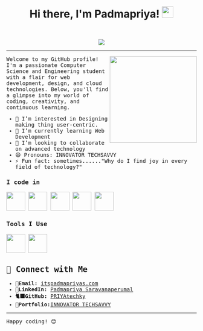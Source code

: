 <h1 align="center">
 Hi there, I'm Padmapriya!
  <img src="https://media.giphy.com/media/hvRJCLFzcasrR4ia7z/giphy.gif" width="30"></h1>
<br/>
<p align="center">
  <a href="https://github.com/DenverCoder1/readme-typing-svg"><img src="https://readme-typing-svg.herokuapp.com?lines=Computer+Science+Engineer;Web+Developer;DS%20|%20AI%20|%20Cloud%20Enthusiastic;Designing%20Dreams%20with%20Code&center=true&width=380&height=45"></a>
</p>
<hr/>
<samp>

<img align='right' src="https://media.giphy.com/media/ieyl9zmCjO4b4t6qoY/giphy.gif" width="230">

Welcome to my GitHub profile! I'm a passionate Computer Science and Engineering student with a flair for web development, design, and cloud technologies. Below, you'll find a glimpse into my world of coding, creativity, and continuous learning.

- 👀 I’m interested in Designing making thing user-centric. 
- 🌱 I’m currently learning Web Development
- 💞️ I’m looking to collaborate on advanced technology
- 😄 Pronouns: INNOVATOR TECHSAVVY
- ⚡ Fun fact: sometimes......"Why do I find joy in every field of technology?"

### I code in
<img height="50" width="50" src="https://img.icons8.com/color/48/000000/python.png" />  <img height="50" width="50" src="https://img.icons8.com/color/48/000000/java-coffee-cup-logo.png" /> <img height="50" width="50" src="https://img.icons8.com/color/48/000000/html-5.png" /> <img height="50" width="50" src="https://img.icons8.com/color/48/000000/css3.png" /> <img height="50" width="50" src="https://img.icons8.com/color/48/000000/javascript.png"/>

### Tools I Use
<img height="50" width="50" src="https://img.icons8.com/color/48/000000/visual-studio-code-2019.png"/> <img height="50" width="50" src="https://img.icons8.com/color/48/000000/figma--v1.png"/> 

## 🔗 Connect with Me

- **📧Email:** [itspadmapriyas.com](mailto:itspadmapriyas@gmail.com)
- **🛄LinkedIn:** [Padmapriya Saravanaperumal](https://www.linkedin.com/in/padmapriya-saravanaperumal)
- **🐈‍⬛GitHub:** [PRIYAtechky](https://github.com/PRIYAtechky)
- **📑Portfolio:**[INNOVATOR TECHSAVVY](https://priyatechky.neocities.org/my%20portfolio/)

---
 Happy coding! 😊

